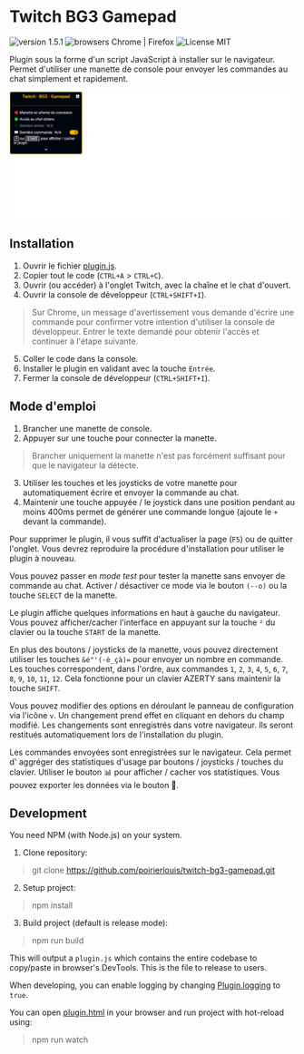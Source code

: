 # Twitch BG3 Gamepad
![version 1.5.1](https://img.shields.io/badge/version-1.5.1-success) ![browsers Chrome | Firefox](https://img.shields.io/badge/browsers-Chrome_|_Firefox-blue) ![License MIT](https://img.shields.io/github/license/poirierlouis/twitch-bg3-gamepad)

Plugin sous la forme d'un script JavaScript à installer sur le navigateur.
Permet d'utiliser une manette de console pour envoyer les commandes au chat 
simplement et rapidement.

![Animated demo of this plugin](demo.gif)

## Installation

1. Ouvrir le fichier [plugin.js](https://github.com/poirierlouis/twitch-bg3-gamepad/releases/latest).
2. Copier tout le code (`CTRL+A` > `CTRL+C`).
3. Ouvrir (ou accéder) à l'onglet Twitch, avec la chaîne et le chat d'ouvert.
4. Ouvrir la console de développeur (`CTRL+SHIFT+I`).
> Sur Chrome, un message d'avertissement vous demande d'écrire une commande 
> pour confirmer votre intention d'utiliser la console de développeur. Entrer 
> le texte demandé pour obtenir l'accès et continuer à l'étape suivante.
5. Coller le code dans la console.
6. Installer le plugin en validant avec la touche `Entrée`.
7. Fermer la console de développeur (`CTRL+SHIFT+I`).

## Mode d'emploi
1. Brancher une manette de console.
2. Appuyer sur une touche pour connecter la manette.
> Brancher uniquement la manette n'est pas forcément suffisant pour que le 
> navigateur la détecte.
3. Utiliser les touches et les joysticks de votre manette pour automatiquement 
   écrire et envoyer la commande au chat.
4. Maintenir une touche appuyée / le joystick dans une position pendant au 
   moins 400ms permet de générer une commande longue (ajoute le `+` devant la 
   commande).

Pour supprimer le plugin, il vous suffit d'actualiser la page (`F5`) ou de 
quitter l'onglet. Vous devrez reproduire la procédure d'installation pour 
utiliser le plugin à nouveau.

Vous pouvez passer en *mode test* pour tester la manette sans envoyer de 
commande au chat. Activer / désactiver ce mode via le bouton `(--o)` ou la 
touche `SELECT` de la manette.

Le plugin affiche quelques informations en haut à gauche du navigateur. Vous 
pouvez afficher/cacher l'interface en appuyant sur la touche `²` du clavier ou
la touche `START` de la manette.

En plus des boutons / joysticks de la manette, vous pouvez directement utiliser
les touches `&é"'(-è_çà)=` pour envoyer un nombre en commande. Les touches 
correspondent, dans l'ordre, aux commandes `1`, `2`, `3`, `4`, `5`, `6`, `7`, 
`8`, `9`, `10`, `11`, `12`. Cela fonctionne pour un clavier AZERTY sans 
maintenir la touche `SHIFT`.

Vous pouvez modifier des options en déroulant le panneau de configuration via 
l'icône `v`. Un changement prend effet en cliquant en dehors du champ modifié.
Les changements sont enregistrés dans votre navigateur. Ils seront restitués 
automatiquement lors de l'installation du plugin.

Les commandes envoyées sont enregistrées sur le navigateur. Cela permet d'
aggréger des statistiques d'usage par boutons / joysticks / touches du clavier.
Utiliser le bouton 📊 pour afficher / cacher vos statistiques. Vous pouvez 
exporter les données via le bouton 💾.

## Development

You need NPM (with Node.js) on your system.

1. Clone repository:
> git clone https://github.com/poirierlouis/twitch-bg3-gamepad.git

2. Setup project:
> npm install

3. Build project (default is release mode):
> npm run build

This will output a `plugin.js` which contains the entire codebase to copy/paste
in browser's DevTools. This is the file to release to users.

When developing, you can enable logging by changing 
[Plugin.logging](https://github.com/poirierlouis/twitch-bg3-gamepad/blob/1a23261f5ac7a0df97d0f47f9bd8009f562129b9/src/plugin.ts#L16) 
to `true`. 

You can open [plugin.html](plugin.html) in your browser and run project with hot-reload 
using:
> npm run watch
